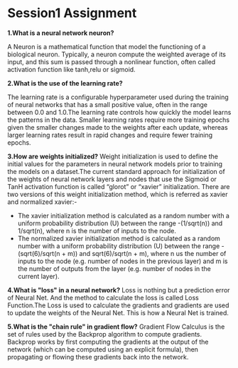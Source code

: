 # Session1 Assignment

**1.What is a neural network neuron?**

A Neuron is a mathematical function that model the functioning of a biological neuron. Typically, a neuron compute the weighted average of its input, and this sum is passed through a nonlinear function, often called activation function like tanh,relu or sigmoid.

**2.What is the use of the learning rate?**

The learning rate is a configurable hyperparameter used during the training of neural networks that has a small positive value, often in the range between 0.0 and 1.0.The learning rate controls how quickly the model learns the patterns in the data. Smaller learning rates require more training epochs given the smaller changes made to the weights after each update, whereas larger learning rates result in rapid changes and require fewer training epochs.

**3.How are weights initialized?**
Weight initialization is used to define the initial values for the parameters in neural network models prior to training the models on a dataset.The current standard approach for initialization of the weights of neural network layers and nodes that use the Sigmoid or TanH activation function is called “glorot” or “xavier” initialization.
There are two versions of this weight initialization method, which is referred as xavier and normalized xavier:-
- The xavier initialization method is calculated as a random number with a uniform probability distribution (U) between the range -(1/sqrt(n)) and 1/sqrt(n), where n is the number of inputs to the node.
- The normalized xavier initialization method is calculated as a random number with a uniform probability distribution (U) between the range -(sqrt(6)/sqrt(n + m)) and sqrt(6)/sqrt(n + m), where n us the number of inputs to the node (e.g. number of nodes in the previous layer) and m is the number of outputs from the layer (e.g. number of nodes in the current layer).


**4.What is "loss" in a neural network?**
Loss is nothing but a prediction error of Neural Net. And the method to calculate the loss is called Loss Function.The Loss is used to calculate the gradients and gradients are used to update the weights of the Neural Net. This is how a Neural Net is trained.


**5.What is the "chain rule" in gradient flow?**
Gradient Flow Calculus is the set of rules used by the Backprop algorithm to compute gradients. Backprop works by first computing the gradients at the output of the network (which can be computed using an explicit formula), then propagating or flowing these gradients back into the network.

